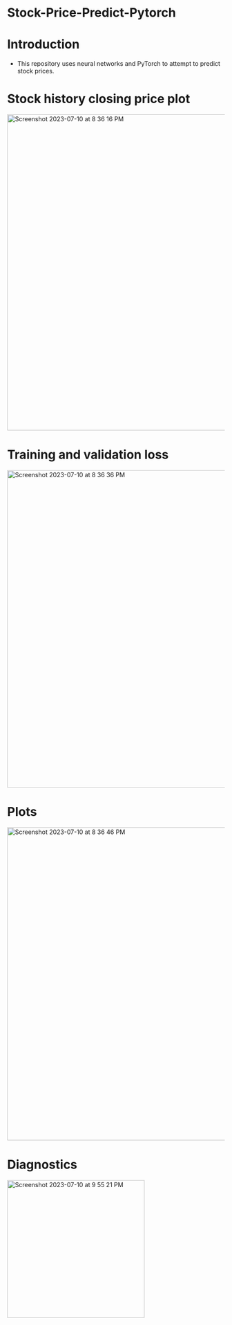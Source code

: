 # Stock-Price-Predict-Pytorch

# Introduction 

- This repository uses neural networks and PyTorch to attempt to predict stock prices.

# Stock history closing price plot
<img width="730" alt="Screenshot 2023-07-10 at 8 36 16 PM" src="https://github.com/LucasMazza42/Stock-Price-Predict-Pytorch/assets/47802441/9c5276b9-90d6-4bcc-8cca-0f0d40509645">

# Training and validation loss

<img width="733" alt="Screenshot 2023-07-10 at 8 36 36 PM" src="https://github.com/LucasMazza42/Stock-Price-Predict-Pytorch/assets/47802441/57e3c0c2-30f6-424a-be2b-a30292c7e345">

# Plots

<img width="723" alt="Screenshot 2023-07-10 at 8 36 46 PM" src="https://github.com/LucasMazza42/Stock-Price-Predict-Pytorch/assets/47802441/e22dd360-6081-4ecd-ae6a-8d9c6170db06">

# Diagnostics

<img width="318" alt="Screenshot 2023-07-10 at 9 55 21 PM" src="https://github.com/LucasMazza42/Stock-Price-Predict-Pytorch/assets/47802441/f8477d5d-2ba0-4276-8c29-fdf049f7d1ef">

